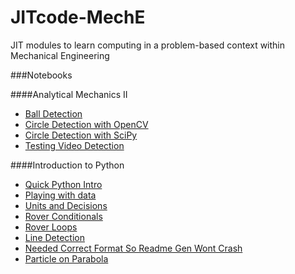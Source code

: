 
JITcode-MechE
=============

JIT modules to learn computing in a problem-based context within Mechanical Engineering

###Notebooks

####Analytical Mechanics II
* [Ball Detection](http://nbviewer.ipython.org/urls/github.com/barbagroup/JITcode-MechE/blob/dev/module01_Analytical_Mechanics_II/00_Lesson00_Ball_Detection.ipynb)
* [Circle Detection with OpenCV](http://nbviewer.ipython.org/urls/github.com/barbagroup/JITcode-MechE/blob/dev/module01_Analytical_Mechanics_II/00_Lesson00_Circle_Detection_with_OpenCV.ipynb)
* [Circle Detection with SciPy](http://nbviewer.ipython.org/urls/github.com/barbagroup/JITcode-MechE/blob/dev/module01_Analytical_Mechanics_II/00_Lesson00_Circle_Detection_with_SciPy.ipynb)
* [Testing Video Detection](http://nbviewer.ipython.org/urls/github.com/barbagroup/JITcode-MechE/blob/dev/module01_Analytical_Mechanics_II/01_Lesson01_Testing_Video_Detection.ipynb)

####Introduction to Python
* [Quick Python Intro](http://nbviewer.ipython.org/urls/github.com/barbagroup/JITcode-MechE/blob/dev/module00_Introduction_to_Python/00_Lesson00_Quick_Python_Intro.ipynb)
* [Playing with data](http://nbviewer.ipython.org/urls/github.com/barbagroup/JITcode-MechE/blob/dev/module00_Introduction_to_Python/01_Lesson01_Playing_with_data.ipynb)
* [Units and Decisions](http://nbviewer.ipython.org/urls/github.com/barbagroup/JITcode-MechE/blob/dev/module00_Introduction_to_Python/02_Lesson02_Units_and_Decisions.ipynb)
* [Rover Conditionals](http://nbviewer.ipython.org/urls/github.com/barbagroup/JITcode-MechE/blob/dev/module00_Introduction_to_Python/03_Lesson03_Rover_Conditionals.ipynb)
* [Rover Loops](http://nbviewer.ipython.org/urls/github.com/barbagroup/JITcode-MechE/blob/dev/module00_Introduction_to_Python/04_Lesson04_Rover_Loops.ipynb)
* [Line Detection](http://nbviewer.ipython.org/urls/github.com/barbagroup/JITcode-MechE/blob/dev/module00_Introduction_to_Python/06_Lesson06_Line_Detection.ipynb)
* [Needed Correct Format So Readme Gen Wont Crash](http://nbviewer.ipython.org/urls/github.com/barbagroup/JITcode-MechE/blob/dev/module00_Introduction_to_Python/99_Lesson99_Needed_Correct_Format_So_Readme_Gen_Wont_Crash.ipynb)
* [Particle on Parabola](http://nbviewer.ipython.org/urls/github.com/barbagroup/JITcode-MechE/blob/dev/module00_Introduction_to_Python/99_Lesson99_Particle_on_Parabola.ipynb)
